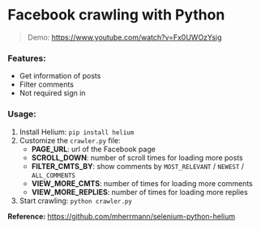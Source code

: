 # Facebook crawling with Python

> Demo: https://www.youtube.com/watch?v=Fx0UWOzYsig

### Features:

-   Get information of posts
-   Filter comments
-   Not required sign in

### Usage:

1. Install Helium: `pip install helium`
2. Customize the `crawler.py` file:
    - **PAGE_URL**: url of the Facebook page
    - **SCROLL_DOWN**: number of scroll times for loading more posts
    - **FILTER_CMTS_BY**: show comments by `MOST_RELEVANT` / `NEWEST` / `ALL_COMMENTS`
    - **VIEW_MORE_CMTS**: number of times for loading more comments
    - **VIEW_MORE_REPLIES**: number of times for loading more replies
3. Start crawling: `python crawler.py`

**Reference:** https://github.com/mherrmann/selenium-python-helium
